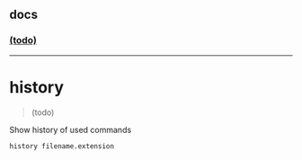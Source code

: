 ## docs

### [(todo)]((todo))

----
# history
> (todo)

Show history of used commands
```
history filename.extension
```